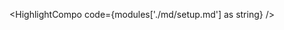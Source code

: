 <script lang="ts">
  import HighlightCompo from '../utils/HighlightCompo.svelte';
  const modules = import.meta.glob('./md/*.md', { query: '?raw', import: 'default', eager: true });
</script>

<HighlightCompo code={modules['./md/setup.md'] as string} />

